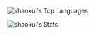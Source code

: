 ![shaokui's Top Languages](https://github-readme-stats.vercel.app/api/top-langs/?username=shawkui&theme=vue-dark&show_icons=true&hide_border=true&layout=compact)  

![shaokui's Stats](https://github-readme-stats.vercel.app/api?username=shaokui&theme=vue-dark&show_icons=true&hide_border=true&count_private=true) 


